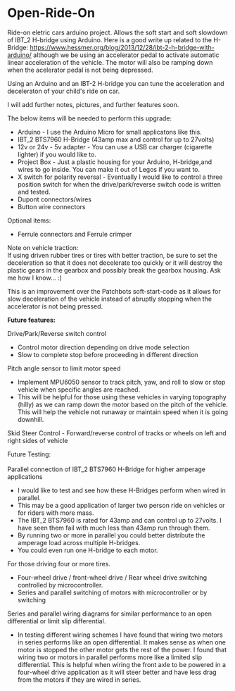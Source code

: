 # Open-Ride-On

Ride-on eletric cars arduino project. Allows the soft start and soft slowdown of IBT_2 H-bridge using Arduino.
	Here is a good write up related to the H-Bridge: https://www.hessmer.org/blog/2013/12/28/ibt-2-h-bridge-with-arduino/ although we be using an accelerator pedal to activate automatic linear acceleration of the vehicle. The motor will also be ramping down when the acelerator pedal is not being depressed. 
 

Using an Arduino and an IBT-2 H-bridge you can tune the acceleration and deceleraton of your child's ride on car.

I will add further notes, pictures, and further features soon.

The below items will be needed to perform this upgrade:

- Arduino - I use the Arduino Micro for small applicatons like this. <br>
- IBT_2 BTS7960 H-Bridge (43amp max and control for up to 27volts)<br>
- 12v or 24v - 5v adapter - You can use a USB car charger (cigarette lighter) if you would like to. <br>
- Project Box - Just a plastic housing for your Arduino, H-bridge,and wires to go inside. You can make it out of Legos if you want to. <br>
- X switch for polarity reversal - Eventually I would like to control a three position switch for when the drive/park/reverse switch code is written and tested.<br>   
- Dupont connectors/wires<br>
- Button wire connectors<br>

Optional items:<br>
- Ferrule connectors and Ferrule crimper<br>

Note on vehicle traction:<br>
If using driven rubber tires or tires with better traction, be sure to set the deceleration so that it does not decelerate too quickly or it will destroy the plastic gears in the gearbox and possibly break the gearbox housing. Ask me how I know... :)<br>

This is an improvement over the Patchbots soft-start-code as it allows for slow deceleration of the vehicle instead of abruptly stopping when the accelerator is not being pressed. <br>

<b>Future features:</b><br> 

Drive/Park/Reverse switch control<br>
- Control motor direction depending on drive mode selection
- Slow to complete stop before proceeding in different 
direction
	
Pitch angle sensor to limit motor speed<br>
- Implement MPU6050 sensor to track pitch, yaw, and roll to
slow or stop vehicle when specific angles are reached.<br>
- This will be helpful for those using these vehicles in varying topography (hilly) as we can ramp down the motor based on the pitch of the vehicle. This will help the vehicle not runaway or maintain speed when it is going downhill.<br>

Skid Steer Control - Forward/reverse control of tracks or wheels on left and right sides of vehicle<br>

Future Testing: <br>
<br>
Parallel connection of IBT_2 BTS7960 H-Bridge for higher amperage applications<br>
- I would like to test and see how these H-Bridges perform when wired in parallel.<br> 
- This may be a good application of larger two person ride on vehicles or for riders with more mass.<br>
- The IBT_2 BTS7960 is rated for 43amp and can control up to 27volts. I have seen them fail with much less than 43amp run through them.<br>
- By running two or more in parallel you could better distribute the amperage load across multiple H-bridges.<br>
- You could even run one H-bridge to each motor.<br>  

For those driving four or more tires. <br>
- Four-wheel drive / front-wheel drive / Rear wheel drive switching controlled by microcontroller.<br>
- Series and parallel switching of motors with microcontroller or by switching<br>
 
Series and parallel wiring diagrams for similar performance to an open differential or limit slip differential.<br>
- In testing different wiring schemes I have found that wiring two motors in series performs like an open differential. It makes sense as when one motor is stopped the other motor gets the rest of the power. I found that wiring two or motors in parallel performs more like a limited slip differential. This is helpful when wiring the front axle to be powered in a four-wheel drive application as it will steer better and have less drag from the motors if they are wired in series.  
 

